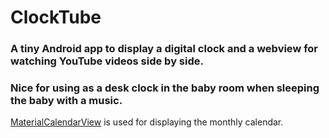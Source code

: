 # ClockTube

### A tiny Android app to display a digital clock and a webview for watching YouTube videos side by side.

### Nice for using as a desk clock in the baby room when sleeping the baby with a music.

[MaterialCalendarView](https://github.com/prolificinteractive/material-calendarview) is used for displaying the monthly calendar.
